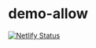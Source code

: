 # demo-allow

[![Netlify Status](https://api.netlify.com/api/v1/badges/a3602836-a769-4e8f-b099-fe5cbfa2866a/deploy-status)](https://app.netlify.com/sites/jawed-portfolio-2nd/deploys)